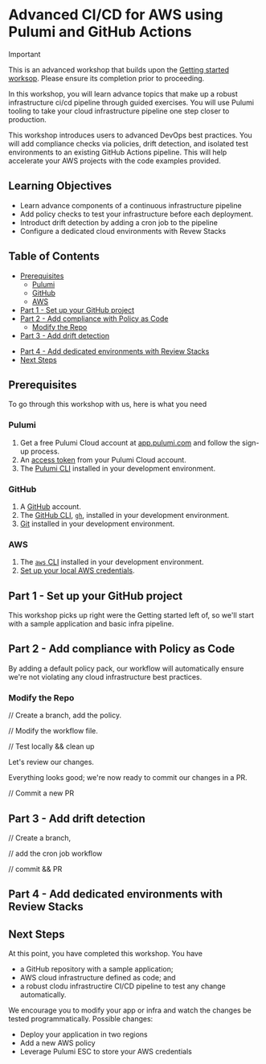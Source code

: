 # Advanced CI/CD for AWS using Pulumi and GitHub Actions

> [!IMPORTANT]  
> This is an advanced workshop that builds upon the [Getting started worksop](../aws-getting-started-cicd/). Please ensure its completion prior to proceeding.

In this workshop, you will learn advance topics that make up a robust infrastructure ci/cd pipeline through guided exercises. You will use Pulumi tooling to take your cloud infrastructure pipeline one step closer to production.

This workshop introduces users to advanced DevOps best practices. You will add compliance checks via policies, drift detection, and isolated test environments to an existing GitHub Actions pipeline. This will help accelerate your AWS projects with the code examples provided.

## Learning Objectives

- Learn advance components of a continuous infrastructure pipeline
- Add policy checks to test your infrastructure before each deployment.
- Introduct drift detection by adding a cron job to the pipeline
- Configure a dedicated cloud environments with Revew Stacks

## Table of Contents 

* [Prerequisites](#prerequisites)
    * [Pulumi](#pulumi)
    * [GitHub](#github)
    * [AWS](#aws)
* [Part 1 - Set up your GitHub project](#part-1---set-up-your-github-project)
* [Part 2 - Add compliance with Policy as Code](#part-2---add-compliance-with-policy-as-code)
    * [Modify the Repo](#modify-the-repo)
* [Part 3 - Add drift detection](#part-3---add-drift-detection) 
<!-- * [Part 3 - Store secret credentials in Pulumi ESC](#part-3---store-secret-credentials-in-pulumi-esc) -->
* [Part 4 - Add dedicated environments with Review Stacks](#part-4---add-dedicated-environments-with-review-stacks)
* [Next Steps](#next-steps)

## Prerequisites

To go through this workshop with us, here is what you need

### Pulumi

1. Get a free Pulumi Cloud account at [app.pulumi.com](https://app.pulumi.com/signup/?utm_source=da&utm_medium=referral&utm_campaign=workshops&utm_content=ced-fall2022-workshops) and follow the sign-up process.
2. An [access token](https://www.pulumi.com/docs/intro/pulumi-service/accounts/#access-tokens?utm_source=da&utm_medium=referral&utm_campaign=workshops&utm_content=ced-fall2022-workshops) from your Pulumi Cloud account.
3. The [Pulumi CLI]((https://www.pulumi.com/docs/get-started/install/?utm_source=da&utm_medium=referral&utm_campaign=workshops&utm_content=ced-fall2022-workshops)) installed in your development environment.

### GitHub

1. A [GitHub](https://github.com/join) account.
2. The [GitHub CLI](https://cli.github.com/), [`gh`](https://cli.github.com/), installed in your development environment.
3. [Git](https://git-scm.com/book/en/v2/Getting-Started-Installing-Git) installed in your development environment.

### AWS

1. The [`aws` CLI](https://docs.aws.amazon.com/cli/latest/userguide/getting-started-install.html) installed in your development environment.
2. [Set up your local AWS credentials](https://www.pulumi.com/registry/packages/aws/installation-configuration/#credentials).

## Part 1 - Set up your GitHub project

This workshop picks up right were the Getting started left of, so we'll start with a sample application and basic infra pipeline.

## Part 2 - Add compliance with Policy as Code

By adding a default policy pack, our workflow will automatically ensure we're not violating any cloud infrastructure best practices.

### Modify the Repo

// Create a branch, add the policy.

// Modify the workflow file.

// Test locally && clean up

Let's review our changes.

Everything looks good; we're now ready to commit our changes in a PR.

// Commit a new PR

## Part 3 - Add drift detection

// Create a branch, 

// add the cron job workflow

// commit && PR

## Part 4 - Add dedicated environments with Review Stacks


## Next Steps

At this point, you have completed this workshop. You have 
- a GitHub repository with a sample application; 
- AWS cloud infrastructure defined as code; and
- a robust clodu infrastructire CI/CD pipeline to test any change automatically. 

We encourage you to modify your app or infra and watch the changes be tested programmatically. Possible changes:

- Deploy your application in two regions
- Add a new AWS policy
- Leverage Pulumi ESC to store your AWS credentials
